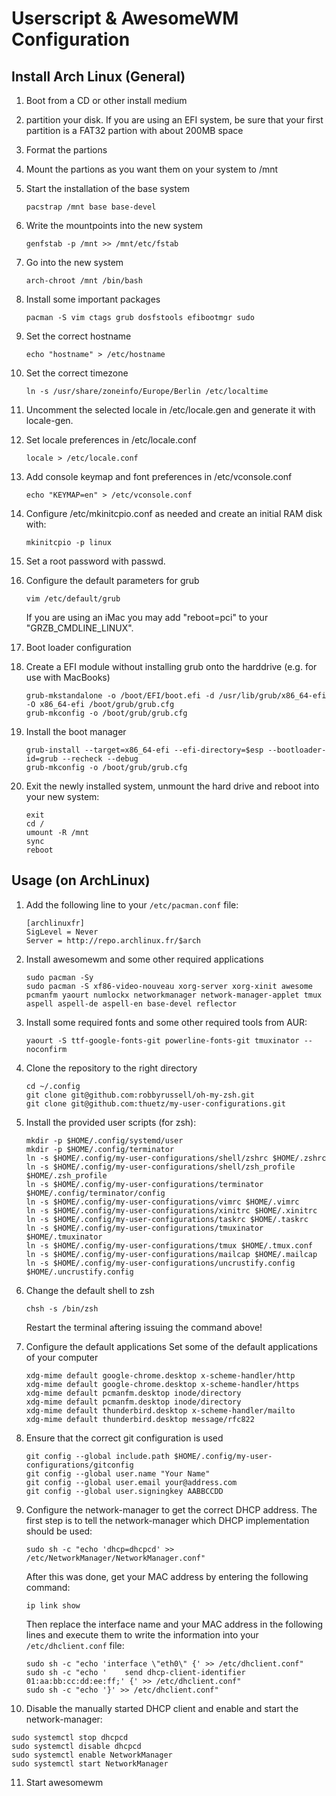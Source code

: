 Userscript & AwesomeWM Configuration
====================================

Install Arch Linux (General)
----------------------------
1. Boot from a CD or other install medium
2. partition your disk. If you are using an EFI system, be sure that your first partition is a FAT32 partion with about 200MB space
3. Format the partions
4. Mount the partions as you want them on your system to /mnt
5. Start the installation of the base system
   ```
   pacstrap /mnt base base-devel
   ```

6. Write the mountpoints into the new system
   ```
   genfstab -p /mnt >> /mnt/etc/fstab
   ```

7. Go into the new system
   ```
   arch-chroot /mnt /bin/bash
   ```

8. Install some important packages
   ```
   pacman -S vim ctags grub dosfstools efibootmgr sudo
   ```

9. Set the correct hostname
   ```
   echo "hostname" > /etc/hostname
   ```

10. Set the correct timezone
    ```
    ln -s /usr/share/zoneinfo/Europe/Berlin /etc/localtime
    ```

11. Uncomment the selected locale in /etc/locale.gen and generate it with locale-gen.
12. Set locale preferences in /etc/locale.conf
    ```
    locale > /etc/locale.conf
    ```

13. Add console keymap and font preferences in /etc/vconsole.conf
    ```
    echo "KEYMAP=en" > /etc/vconsole.conf
    ```

14. Configure /etc/mkinitcpio.conf as needed and create an initial RAM disk with:
    ```
    mkinitcpio -p linux
    ```

15. Set a root password with passwd.
16. Configure the default parameters for grub
    ```
    vim /etc/default/grub
    ```

    If you are using an iMac you may add "reboot=pci" to your "GRZB_CMDLINE_LINUX".

17. Boot loader configuration
  1. Create a EFI module without installing grub onto the harddrive (e.g. for use with MacBooks)
     ```
     grub-mkstandalone -o /boot/EFI/boot.efi -d /usr/lib/grub/x86_64-efi -O x86_64-efi /boot/grub/grub.cfg
     grub-mkconfig -o /boot/grub/grub.cfg
     ```

  2. Install the boot manager
     ```
     grub-install --target=x86_64-efi --efi-directory=$esp --bootloader-id=grub --recheck --debug
     grub-mkconfig -o /boot/grub/grub.cfg
     ```

18. Exit the newly installed system, unmount the hard drive and reboot into your new system:
    ```
    exit
    cd /
    umount -R /mnt
    sync
    reboot
    ```


Usage (on ArchLinux)
--------------------
1. Add the following line to your ```/etc/pacman.conf``` file:
   ```
   [archlinuxfr]
   SigLevel = Never
   Server = http://repo.archlinux.fr/$arch
   ```

2. Install awesomewm and some other required applications
   ```
   sudo pacman -Sy
   sudo pacman -S xf86-video-nouveau xorg-server xorg-xinit awesome pcmanfm yaourt numlockx networkmanager network-manager-applet tmux aspell aspell-de aspell-en base-devel reflector
   ```

3. Install some required fonts and some other required tools from AUR:
   ```
   yaourt -S ttf-google-fonts-git powerline-fonts-git tmuxinator --noconfirm
   ```

4. Clone the repository to the right directory
   ```
   cd ~/.config
   git clone git@github.com:robbyrussell/oh-my-zsh.git
   git clone git@github.com:thuetz/my-user-configurations.git
   ```

5. Install the provided user scripts (for zsh):
   ```
   mkdir -p $HOME/.config/systemd/user
   mkdir -p $HOME/.config/terminator
   ln -s $HOME/.config/my-user-configurations/shell/zshrc $HOME/.zshrc
   ln -s $HOME/.config/my-user-configurations/shell/zsh_profile $HOME/.zsh_profile
   ln -s $HOME/.config/my-user-configurations/terminator $HOME/.config/terminator/config
   ln -s $HOME/.config/my-user-configurations/vimrc $HOME/.vimrc
   ln -s $HOME/.config/my-user-configurations/xinitrc $HOME/.xinitrc
   ln -s $HOME/.config/my-user-configurations/taskrc $HOME/.taskrc
   ln -s $HOME/.config/my-user-configurations/tmuxinator $HOME/.tmuxinator
   ln -s $HOME/.config/my-user-configurations/tmux $HOME/.tmux.conf
   ln -s $HOME/.config/my-user-configurations/mailcap $HOME/.mailcap
   ln -s $HOME/.config/my-user-configurations/uncrustify.config $HOME/.uncrustify.config
   ```

6. Change the default shell to zsh
   ```
   chsh -s /bin/zsh
   ```
   Restart the terminal aftering issuing the command above!

7. Configure the default applications
   Set some of the default applications of your computer
   ```
   xdg-mime default google-chrome.desktop x-scheme-handler/http
   xdg-mime default google-chrome.desktop x-scheme-handler/https
   xdg-mime default pcmanfm.desktop inode/directory
   xdg-mime default pcmanfm.desktop inode/directory
   xdg-mime default thunderbird.desktop x-scheme-handler/mailto
   xdg-mime default thunderbird.desktop message/rfc822 
   ```

8. Ensure that the correct git configuration is used
   ```
   git config --global include.path $HOME/.config/my-user-configurations/gitconfig
   git config --global user.name "Your Name"
   git config --global user.email your@address.com
   git config --global user.signingkey AABBCCDD
   ```

9. Configure the network-manager to get the correct DHCP address. The first step is to tell the network-manager which DHCP implementation should be used:
   ```
   sudo sh -c "echo 'dhcp=dhcpcd' >> /etc/NetworkManager/NetworkManager.conf"
   ```
   After this was done, get your MAC address by entering the following command:
   ```
   ip link show
   ```
   Then replace the interface name and your MAC address in the following lines and execute them to write the information into your ```/etc/dhclient.conf``` file:
   ```
   sudo sh -c "echo 'interface \"eth0\" {' >> /etc/dhclient.conf"
   sudo sh -c "echo '    send dhcp-client-identifier 01:aa:bb:cc:dd:ee:ff;' {' >> /etc/dhclient.conf"
   sudo sh -c "echo '}' >> /etc/dhclient.conf"
   ```

10. Disable the manually started DHCP client and enable and start the network-manager:
   ```
   sudo systemctl stop dhcpcd
   sudo systemctl disable dhcpcd
   sudo systemctl enable NetworkManager
   sudo systemctl start NetworkManager
   ```

11. Start awesomewm

